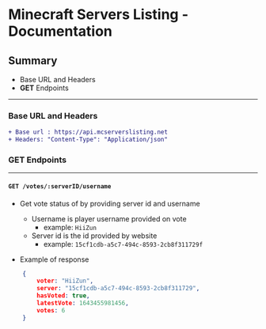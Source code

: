 # Minecraft Servers Listing - Documentation

## Summary 
* Base URL and Headers
* **GET** Endpoints
  
-----

### Base URL and Headers

```diff
+ Base url : https://api.mcserverslisting.net
+ Headers: "Content-Type": "Application/json"
```

### **GET** Endpoints

-----

#### `GET /votes/:serverID/username`
* Get vote status of by providing server id and username
    * Username is player username provided on vote
        * example: `HiiZun`
    * Server id is the id provided by website
        * example: `15cf1cdb-a5c7-494c-8593-2cb8f311729f`

* Example of response
```json
    {
        voter: "HiiZun",
        server: "15cf1cdb-a5c7-494c-8593-2cb8f311729",
        hasVoted: true,
        latestVote: 1643455981456,
        votes: 6
    }
```
